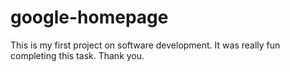 # google-homepage
This is my first project on software development.
It was really fun completing this task.
Thank you.
